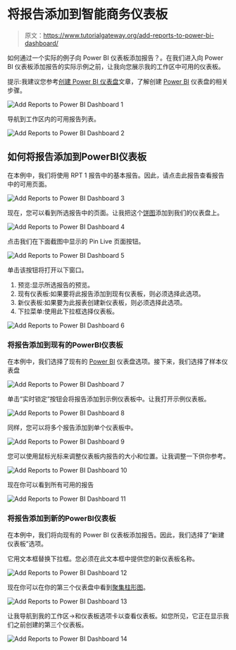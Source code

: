 # 将报告添加到智能商务仪表板

> 原文：<https://www.tutorialgateway.org/add-reports-to-power-bi-dashboard/>

如何通过一个实际的例子向 Power BI 仪表板添加报告？。在我们进入向 Power BI 仪表板添加报告的实际示例之前，让我向您展示我的工作区中可用的仪表板。

提示:我建议您参考[创建 Power BI 仪表盘](https://www.tutorialgateway.org/create-a-power-bi-dashboard/)文章，了解创建 [Power BI](https://www.tutorialgateway.org/power-bi-tutorial/) 仪表盘的相关步骤。

![Add Reports to Power BI Dashboard 1](img/7a2131551daf4ec0a2d85c72ed564f12.png)

导航到工作区内的可用报告列表。

![Add Reports to Power BI Dashboard 2](img/12e39d08068e6c5b8f5969152203c7b8.png)

## 如何将报告添加到PowerBI仪表板

在本例中，我们将使用 RPT 1 报告中的基本报告。因此，请点击此报告查看报告中的可用页面。

![Add Reports to Power BI Dashboard 3](img/7bf777d591957cb16bd9f375b657e512.png)

现在，您可以看到所选报告中的页面。让我把这个[饼图](https://www.tutorialgateway.org/pie-chart-in-power-bi/)添加到我们的仪表盘上。

![Add Reports to Power BI Dashboard 4](img/71d8963b89d12086bddfc3768d4536dd.png)

点击我们在下面截图中显示的 Pin Live 页面按钮。

![Add Reports to Power BI Dashboard 5](img/00ebf6b0d9b7d3a96e158e097cbdc45f.png)

单击该按钮将打开以下窗口。

1.  预览:显示所选报告的预览。
2.  现有仪表板:如果要将此报告添加到现有仪表板，则必须选择此选项。
3.  新仪表板:如果要为此报表创建新仪表板，则必须选择此选项。
4.  下拉菜单:使用此下拉框选择仪表板。

![Add Reports to Power BI Dashboard 6](img/90a3b9752349c787a3a9b48cfef95716.png)

### 将报告添加到现有的PowerBI仪表板

在本例中，我们选择了现有的 [Power BI](https://www.tutorialgateway.org/power-bi-tutorial/) 仪表盘选项。接下来，我们选择了样本仪表盘

![Add Reports to Power BI Dashboard 7](img/a2be9db83ca080c41be61a3371b910d1.png)

单击“实时锁定”按钮会将报告添加到示例仪表板中。让我打开示例仪表板。

![Add Reports to Power BI Dashboard 8](img/87f6e571252ad42c0bc4baa7f069578a.png)

同样，您可以将多个报告添加到单个仪表板中。

![Add Reports to Power BI Dashboard 9](img/68c297113b590f5e5b3245e877aa9c54.png)

您可以使用鼠标光标来调整仪表板内报告的大小和位置。让我调整一下供你参考。

![Add Reports to Power BI Dashboard 10](img/8ab28155182b4fcc61ce6eedd2d7df46.png)

现在你可以看到所有可用的报告

![Add Reports to Power BI Dashboard 11](img/c57f40a83ab08aadfac910990680f67a.png)

### 将报告添加到新的PowerBI仪表板

在本例中，我们将向现有的 Power BI 仪表板添加报告。因此，我们选择了“新建仪表板”选项。

它用文本框替换下拉框。您必须在此文本框中提供您的新仪表板名称。

![Add Reports to Power BI Dashboard 12](img/42c031dd760669f247daa23792ec8cb3.png)

现在你可以在你的第三个仪表盘中看到[聚集柱形图](https://www.tutorialgateway.org/clustered-column-chart-in-power-bi/)。

![Add Reports to Power BI Dashboard 13](img/e62d8ff64ab32d795fddb4a6b004b746.png)

让我导航到我的工作区->和仪表板选项卡以查看仪表板。如您所见，它正在显示我们之前创建的第三个仪表板。

![Add Reports to Power BI Dashboard 14](img/c4885db0529a4e10355505b526ca3be6.png)